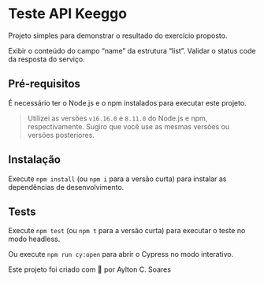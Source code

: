 # Teste API Keeggo

Projeto simples para demonstrar o resultado do exercício proposto.

Exibir o conteúdo do campo “name” da estrutura “list”. Validar o
status code da resposta do serviço.

## Pré-requisitos

É necessário ter o Node.js e o npm instalados para executar este projeto.

> Utilizei as versões `v16.16.0` e `8.11.0` do Node.js e npm, respectivamente. Sugiro que você use as mesmas versões ou versões posteriores.
## Instalação

Execute `npm install` (ou `npm i` para a versão curta) para instalar as dependências de desenvolvimento.

## Tests

Execute `npm test` (ou `npm t` para a versão curta) para executar o teste no modo headless.

Ou execute `npm run cy:open` para abrir o Cypress no modo interativo.



Este projeto foi criado com 💚 por Aylton C. Soares